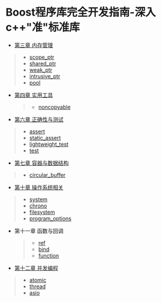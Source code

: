 # Boost程序库完全开发指南-深入c++"准"标准库

- [第三章 内存管理](chapter3.md)
> - [scope_ptr](chapter3_1.md)
> - [shared_ptr](chapter3_2.md)
> - [weak_ptr](chapter3_3.md)
> - [intrusive_ptr](chapter3_4.md)
> - [pool](chapter3_5.md)
- [第四章 实用工具](chapter4.md)

  > - [noncopyable](chapter4_1.md)

- [第六章 正确性与测试](chapter6.md)
> - [assert](chapter6_1.md)
> - [static_assert](chapter6_2.md)
> - [lightweight_test](chapter6_3.md)
> - [test](chapter6_4.md)
- [第七章 容器与数据结构](chapter7.md)
> - [circular_buffer](chapter7_5.md)
- [第十章 操作系统相关](chapter10.md)
> - [system](chapter10_1.md)
> - [chrono](chapter10_2.md)
> - [filesystem](chapter10_3.md)
> - [program_options](chapter10_4.md)
- 第十一章 函数与回调

  > - [ref](chapter11_1.md)
  > - [bind](chapter11_2.md)
  > - [function](chapter11_3.md)

- [第十二章 并发编程](chapter12.md)
> - [atomic](chapter12_1.md)
> - [thread](chapter12_2.md)
> - [asio](chapter12_3.md)